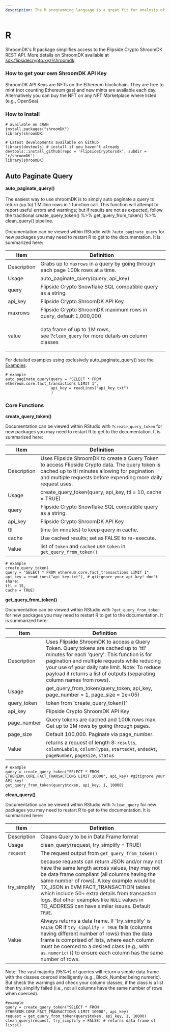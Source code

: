 ```yaml
---
description: The R programming language is a great fit for analysis of flipsidecrypto data!
---
```


# R

ShroomDK's R package simplifies access to the Flipside Crypto ShroomDK REST API. More details on ShroomDK available at [sdk.flipsidecrypto.xyz/shroomdk](https://sdk.flipsidecrypto.xyz/shroomdk).

### How to get your own ShroomDK API Key

ShroomDK API Keys are NFTs on the Ethereum blockchain. They are free to mint (not counting Ethereum gas) and new mints are available each day. Alternatively you can buy the NFT on any NFT Marketplace where listed (e.g., OpenSea).

### How to Install

```
# available on CRAN
install.packages("shroomDK")
library(shroomDK)

# Latest developments available on Github
library(devtools) # install if you haven't already
devtools::install_github(repo = 'FlipsideCrypto/sdk', subdir = 'r/shroomDK')
library(shroomDK)
```

## Auto Paginate Query

**auto\_paginate\_query()**\
\
The easiest way to use shroomDK is to simply auto paginate a query to return (up to) 1 Million rows in 1 function call. This function will attempt to report useful errors and warnings; but if results are not as expected, follow the traditional create\_query\_token() %>% get\_query\_from\_token() %>% clean\_query() pipeline.\
\
Documentation can be viewed within RStudio with `?auto_paginate_query` for new packages you may need to restart R to get to the documentation. It is summarized here:

| Item        | Definition                                                                                                |
| ----------- | --------------------------------------------------------------------------------------------------------- |
| Description | Grabs up to `maxrows` in a query by going through each page 100k rows at a time.                          |
| Usage       | auto\_paginate\_query(query, api\_key)                                                                    |
| query       | Flipside Crypto Snowflake SQL compatible query as a string.                                               |
| api\_key    | Flipside Crypto ShroomDK API Key                                                                          |
| maxrows     | Flipside Crypto ShroomDK maximum rows in query, default 1,000,000                                         |
| value       | <p>data frame of up to 1M rows, <br>see ?<code>clean_query</code> for more details on  column classes</p> |

For detailed examples using exclusively auto\_paginate\_query() see the [Examples](../examples.md).

```
# example
auto_paginate_query(query = "SELECT * FROM ethereum.core.fact_transactions LIMIT 1", 
                    api_key = readLines("api_key.txt")
                    )

```

### Core Functions

**create\_query\_token()**

Documentation can be viewed within RStudio with `?create_query_token` for new packages you may need to restart R to get to the documentation. It is summarized here:

| Item        | Definition                                                                                                                                                                                                         |
| ----------- | ------------------------------------------------------------------------------------------------------------------------------------------------------------------------------------------------------------------ |
| Description | Uses Flipside ShroomDK to create a Query Token to access Flipside Crypto data. The query token is cached up to ttl minutes allowing for pagination and multiple requests before expending more daily request uses. |
| Usage       | create\_query\_token(query, api\_key, ttl = 10, cache = TRUE)                                                                                                                                                      |
| query       | Flipside Crypto Snowflake SQL compatible query as a string.                                                                                                                                                        |
| api\_key    | Flipside Crypto ShroomDK API Key                                                                                                                                                                                   |
| ttl         | time (in minutes) to keep query in cache.                                                                                                                                                                          |
| cache       | Use cached results; set as FALSE to re-execute.                                                                                                                                                                    |
| Value       | list of `token` and `cached` use `token` in `get_query_from_token()`                                                                                                                                               |

```
# example
create_query_token(
query = "SELECT * FROM ethereum.core.fact_transactions LIMIT 1",
api_key = readLines("api_key.txt"), # gitignore your api_key! don't share!
ttl = 15,
cache = TRUE)
```





**get\_query\_from\_token()**

Documentation can be viewed within RStudio with `?get_query_from_token` for new packages you may need to restart R to get to the documentation. It is summarized here:

| Item         | Definition                                                                                                                                                                                                                                                                                                      |
| ------------ | --------------------------------------------------------------------------------------------------------------------------------------------------------------------------------------------------------------------------------------------------------------------------------------------------------------- |
| Description  | Uses Flipside ShroomDK to access a Query Token. Query tokens are cached up to 'ttl' minutes for each 'query'. This function is for pagination and multiple requests while reducing your use of your daily rate limit. Note: To reduce payload it returns a list of outputs (separating column names from rows). |
| Usage        | get\_query\_from\_token(query\_token, api\_key, page\_number = 1, page\_size = 1e+05)                                                                                                                                                                                                                           |
| query\_token | token from 'create\_query\_token()'                                                                                                                                                                                                                                                                             |
| api\_key     | Flipside Crypto ShroomDK API Key                                                                                                                                                                                                                                                                                |
| page\_number | Query tokens are cached and 100k rows max. Get up to 1M rows by going through pages.                                                                                                                                                                                                                            |
| page\_size   | Default 100,000. Paginate via page\_number.                                                                                                                                                                                                                                                                     |
| Value        | returns a request of length 8: `results`, `columnLabels`, `columnTypes`, `startedAt`, `endedAt`, `pageNumber`, `pageSize`, `status`                                                                                                                                                                             |

```
# example
query = create_query_token("SELECT * FROM ETHEREUM.CORE.FACT_TRANSACTIONS LIMIT 10000", api_key) #gitignore your API key!
get_query_from_token(query$token, api_key, 1, 10000)
```



**clean\_query()**

Documentation can be viewed within RStudio with `?clean_query` for new packages you may need to restart R to get to the documentation. It is summarized here:

| Item          | Definition                                                                                                                                                                                                                                                                                                                                                                                  |
| ------------- | ------------------------------------------------------------------------------------------------------------------------------------------------------------------------------------------------------------------------------------------------------------------------------------------------------------------------------------------------------------------------------------------- |
| Description   | Cleans Query to be in Data Frame format                                                                                                                                                                                                                                                                                                                                                     |
| Usage         | clean\_query(request, try\_simplify = TRUE)                                                                                                                                                                                                                                                                                                                                                 |
| `request`     | The request output from `get_query_from_token()`                                                                                                                                                                                                                                                                                                                                            |
| try\_simplify | because requests can return JSON and/or may not have the same length across values, they may not be data frame compliant (all columns having the same number of rows). A key example would be TX\_JSON in EVM FACT\_TRANSACTION tables which include 50+ extra details from transaction logs. But other examples like `NULL` values in TO\_ADDRESS can have similar issues. Default `TRUE`. |
| Value         | Always returns a data frame. If 'try\_simplify' is `FALSE` OR if `try_simplify = TRUE` fails (columns having different number of rows) then the data frame is comprised of lists, where each column must be coerced to a desired class (e.g., with `as.numeric()`) to ensure each column has the same number of rows.                                                                       |

Note: The vast majority (95%+) of queries will return a simple data frame with the classes coerced intelligently (e.g., Block\_Number being numeric). But check the warnings and check your column classes, if the class is a list then try\_simplify failed (i.e., not all columns have the same number of rows when coerced).

```
#example
query = create_query_token("SELECT * FROM ETHEREUM.CORE.FACT_TRANSACTIONS LIMIT 10000", api_key)
request = get_query_from_token(query$token, api_key, 1, 10000)
clean_query(request, try_simplify = FALSE) # returns data frame of lists()
```

